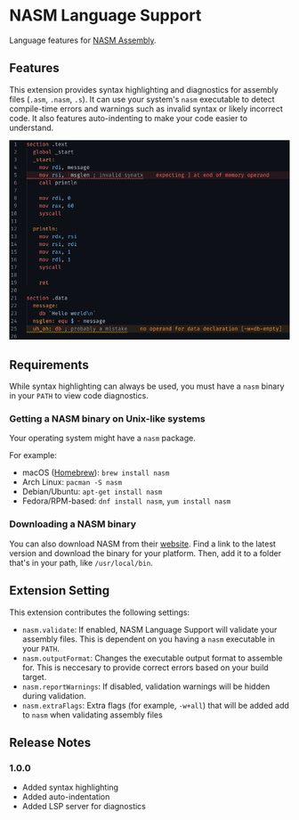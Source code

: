 # NASM Language Support

Language features for [NASM Assembly](https://nasm.us/).

## Features

This extension provides syntax highlighting and diagnostics for assembly files (`.asm`, `.nasm`, `.s`). It can use your system's `nasm` executable to detect compile-time errors and warnings such as invalid syntax or likely incorrect code. It also features auto-indenting to make your code easier to understand.

![Demo featuring syntax highlighting and error detection](images/demo.png)

## Requirements

While syntax highlighting can always be used, you must have a `nasm` binary in your `PATH` to view code diagnostics.

### Getting a NASM binary on Unix-like systems

Your operating system might have a `nasm` package.

For example:

- macOS ([Homebrew](https://brew.sh/)): `brew install nasm`
- Arch Linux: `pacman -S nasm`
- Debian/Ubuntu: `apt-get install nasm`
- Fedora/RPM-based: `dnf install nasm`, `yum install nasm`

### Downloading a NASM binary

You can also download NASM from their [website](https://nasm.us/). Find a link to the latest version and download the binary for your platform. Then, add it to a folder that's in your path, like `/usr/local/bin`.

## Extension Setting

This extension contributes the following settings:

- `nasm.validate`: If enabled, NASM Language Support will validate your assembly files. This is dependent on you having a `nasm` executable in your `PATH`.
- `nasm.outputFormat`: Changes the executable output format to assemble for. This is neccesary to provide correct errors based on your build target.
- `nasm.reportWarnings`: If disabled, validation warnings will be hidden during validation.
- `nasm.extraFlags`: Extra flags (for example, `-w+all`) that will be added add to `nasm` when validating assembly files

## Release Notes

### 1.0.0

- Added syntax highlighting
- Added auto-indentation
- Added LSP server for diagnostics
